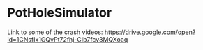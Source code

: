 # PotHoleSimulator

Link to some of the crash videos:
https://drive.google.com/open?id=1CNsfIx1GQvPt72fhj-CIb7fcv3MQXoaq
